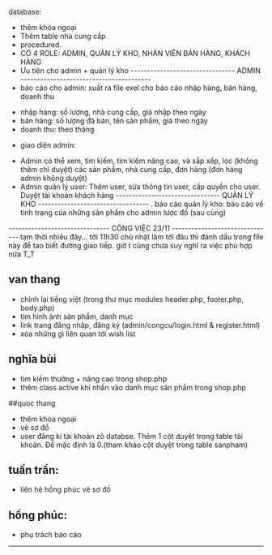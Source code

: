 database:
- thêm khóa ngoại
- Thêm table nhà cung cấp
- procedured.
- CÓ 4 ROLE: ADMIN, QUẢN LÝ KHO, NHÂN VIÊN BÁN HÀNG, KHÁCH HÀNG
- Ưu tiên cho admin + quản lý kho
-------------------------------- ADMIN ----------------------------------------
- báo cáo cho admin: xuất ra file exel cho báo cáo nhập hàng, bán hàng, doanh thu
+ nhập hàng: số lượng, nhà cung cấp, giá nhập theo ngày
+ bán hàng: số lượng đã bán, tên sản phẩm, giá theo ngày
+ doanh thu: theo tháng
- giao diện admin: 
+ Admin có thể xem, tìm kiếm, tìm kiếm nâng cao, và sắp xếp, lọc (không thêm chỉ duyệt) 
các sản phẩm, nhà cung cấp, đơn hàng (đơn hàng admin không duyệt)
+ Admin quản lý user: Thêm user, sửa thông tin user, cấp quyền cho user. Duyệt tài khoản khách hàng
-------------------------------- QUẢN LÝ KHO ----------------------------------
. báo cáo quản lý kho:
báo cáo về tình trạng của những sản phẩm cho admin
lược đồ (sau cùng)

------------------------------- CÔNG VIỆC 23/11 -------------------------------
tạm thời nhiêu đây... tới 11h30 chủ nhật làm tới đâu thì đánh dấu trong file này để 
tao biết đường giao tiếp. giờ t cũng chưa suy nghĩ ra việc phù hợp nữa T_T 
## van thang
- chỉnh lại tiếng việt (trong thư mục modules header.php, footer.php, body.php)
- tìm hình ảnh sản phẩm, danh mục
- link trang đăng nhập, đăng ký (admin/congcu/login.html & register.html)
- xóa những gì liên quan tới wish list

## nghĩa bùi
- tìm kiếm thường + nâng cao trong shop.php
- thêm class active khi nhấn vào danh mục sản phẩm trong shop.php
  
##quoc thang
- thêm khóa ngoại
- vẽ sơ đồ
- user đăng kí tài khoản zô databse. Thêm 1 cột duyệt trong table tài khoản. Để mặc định 
là 0.(tham khảo cột duyệt trong table sanpham)


## tuấn trần:
- liên hệ hồng phúc vẽ sơ đồ

## hồng phúc:
- phụ trách báo cáo
------------------------------------------------------------------------------------
